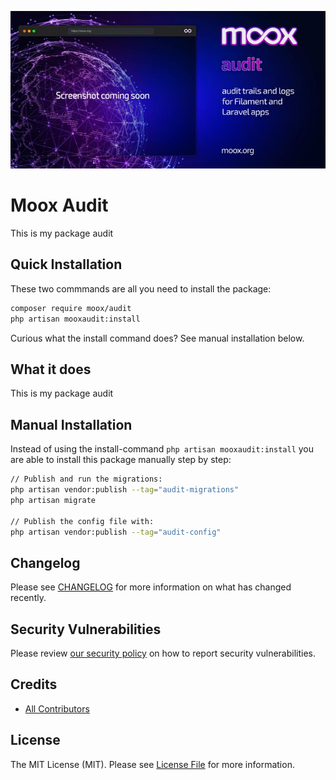 ![Moox Audit](https://github.com/mooxphp/moox/raw/main/art/banner/audit.jpg)

# Moox Audit

This is my package audit

## Quick Installation

These two commmands are all you need to install the package:

```bash
composer require moox/audit
php artisan mooxaudit:install
```

Curious what the install command does? See manual installation below.

## What it does

<!--whatdoes-->

This is my package audit

<!--/whatdoes-->

## Manual Installation

Instead of using the install-command `php artisan mooxaudit:install` you are able to install this package manually step by step:

```bash
// Publish and run the migrations:
php artisan vendor:publish --tag="audit-migrations"
php artisan migrate

// Publish the config file with:
php artisan vendor:publish --tag="audit-config"
```

## Changelog

Please see [CHANGELOG](CHANGELOG.md) for more information on what has changed recently.

## Security Vulnerabilities

Please review [our security policy](https://github.com/mooxphp/moox/security/policy) on how to report security vulnerabilities.

## Credits

-   [All Contributors](../../contributors)

## License

The MIT License (MIT). Please see [License File](LICENSE.md) for more information.
